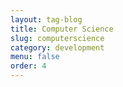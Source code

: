 ```yaml
---
layout: tag-blog
title: Computer Science
slug: computerscience
category: development
menu: false
order: 4
---
```

